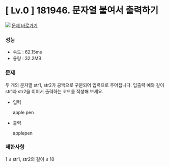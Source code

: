 # [ Lv.0 ] 181946. 문자열 붙여서 출력하기

<img src="https://img.shields.io/badge/JavaScript-orange?style=flat&logo=javascript&logoColor=auto"/> [문제 바로가기](https://school.programmers.co.kr/learn/courses/30/lessons/181946)

### 성능
- 속도 : 62.15ms
- 용량 : 32.2MB 

### 문제
두 개의 문자열 str1, str2가 공백으로 구분되어 입력으로 주어집니다.
입출력 예와 같이 str1과 str2을 이어서 출력하는 코드를 작성해 보세요.

- 입력

    apple pen
- 출력

    applepen

### 제한사항
1 ≤ str1, str2의 길이 ≤ 10